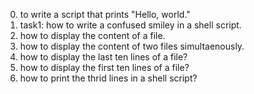 0. to write a script that prints "Hello, world."
1. task1: how to write a confused smiley in a shell script.
2. how to display the content of a file.
3. how to display the content of two files simultaenously.
4. how to display the last ten lines of a file?
5. how to display the first ten lines of a file?
6. how to print the thrid lines in a shell script?
